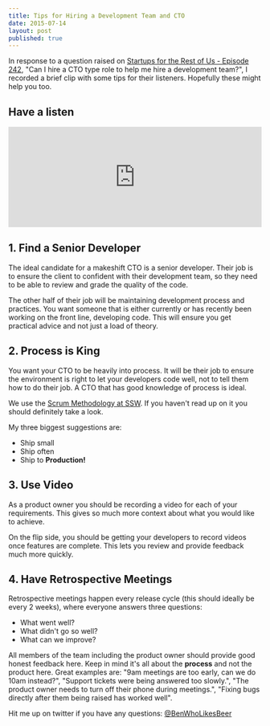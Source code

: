 ```yaml
---
title: Tips for Hiring a Development Team and CTO
date: 2015-07-14
layout: post
published: true
---
```


In response to a question raised on [Startups for the Rest of Us - Episode 242](http://www.startupsfortherestofus.com/episodes/episode-242-startup-accelerators-working-on-vs-working-in-your-business-and-hiring-a-developer-as-a-non-technical-founder), "Can I hire a CTO type role to help me hire a development team?", I recorded a brief clip with some tips for their listeners. Hopefully these might help you too.

## Have a listen  
<iframe width="100%" height="200" scrolling="no" frameborder="no" src="https://w.soundcloud.com/player/?url=https%3A//api.soundcloud.com/tracks/212990156&amp;auto_play=false&amp;hide_related=false&amp;show_comments=true&amp;show_user=true&amp;show_reposts=false&amp;visual=true"></iframe>

## 1. Find a Senior Developer  
The ideal candidate for a makeshift CTO is a senior developer. Their job is to ensure the client to confident with their development team, so they need to be able to review and grade the quality of the code.

The other half of their job will be maintaining development process and practices. You want someone that is either currently or has recently been working on the front line, developing code. This will ensure you get practical advice and not just a load of theory.

## 2. Process is King  
You want your CTO to be heavily into process. It will be their job to ensure the environment is right to let your developers code well, not to tell them how to do their job. A CTO that has good knowledge of process is ideal.

We use the [Scrum Methodology at SSW](https://rules.ssw.com.au/Management/RulesToBetterScrumUsingTFS/Pages/Default.aspx). If you haven't read up on it you should definitely take a look.

My three biggest suggestions are:  

 * Ship small
 * Ship often
 * Ship to **Production!**

## 3. Use Video  
As a product owner you should be recording a video for each of your requirements. This gives so much more context about what you would like to achieve.

On the flip side, you should be getting your developers to record videos once features are complete. This lets you review and provide feedback much more quickly.

## 4. Have Retrospective Meetings  
Retrospective meetings happen every release cycle (this should ideally be every 2 weeks), where everyone answers three questions:

 * What went well?
 * What didn't go so well?
 * What can we improve?

All members of the team including the product owner should provide good honest feedback here. Keep in mind it's all about the **process** and not the product here. Great examples are: "9am meetings are too early, can we do 10am instead?", "Support tickets were being answered too slowly.", "The product owner needs to turn off their phone during meetings.", "Fixing bugs directly after them being raised has worked well".

Hit me up on twitter if you have any questions: [@BenWhoLikesBeer](https://twitter.com/benwholikesbeer)